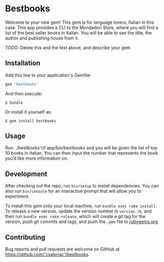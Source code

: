 # Bestbooks

Welcome to your new gem! This gem is for language lovers, Italian in this case. This app provides a CLI to the Mondadori Store, where you will find a list of the best seller books in Italian. You will be able to see the title, the author and publishing house from it.

TODO: Delete this and the text above, and describe your gem

## Installation

Add this line to your application's Gemfile:

```ruby
gem 'bestbooks'
```

And then execute:

    $ bundle

Or install it yourself as:

    $ gem install bestbooks

## Usage

Run: ./bestbooks'cli'app/bin/bestbooks and you will be given the list of top 10 books in Italian. You can then input the number that represents the book you’d like more information on.
## Development

After checking out the repo, run `bin/setup` to install dependencies. You can also run `bin/console` for an interactive prompt that will allow you to experiment.

To install this gem onto your local machine, run `bundle exec rake install`. To release a new version, update the version number in `version.rb`, and then run `bundle exec rake release`, which will create a git tag for the version, push git commits and tags, and push the `.gem` file to [rubygems.org](https://rubygems.org).

## Contributing

Bug reports and pull requests are welcome on GitHub at https://github.com/'cvaleriac'/bestbooks.
